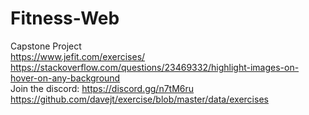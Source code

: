 # Fitness-Web
Capstone Project  
https://www.jefit.com/exercises/  
https://stackoverflow.com/questions/23469332/highlight-images-on-hover-on-any-background  
Join the discord: https://discord.gg/n7tM6ru  
https://github.com/davejt/exercise/blob/master/data/exercises
